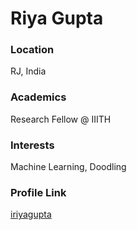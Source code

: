 # Riya Gupta

### Location 

RJ, India

### Academics 

Research Fellow @ IIITH

### Interests

Machine Learning, Doodling

### Profile Link

[iriyagupta](https://github.com/iriyagupta)

